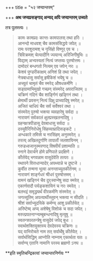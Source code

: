 +++
title = "५२ जप्यान्तरम्"

+++
**अथ जप्यप्रसङ्गाद् अन्यद् अपि जप्यान्तरम् उच्यते**

तत्र पुलस्त्यः ।

> कामः कामप्रदः कान्तः कामपालस् तथा हरिः ।  
> आनन्दो माधवश् चैव कामसंसिद्धये जपेत् ॥  
> रामः परशुरामश् च नृसिंहो विष्णुर् एव च ।  
> त्रिविक्रमश् चेत्यादीनि ज्पयान्य् अरिजिगीषुभिः ॥  
> विद्याम् अभ्यस्यतां नित्यं जप्तव्यः पुरुषोत्तमः ।  
> दामोदरं बन्धगतो नित्यम् एव जपेन् नरः ॥  
> केशवं पुण्डरीकाक्षम् अनिशं हि तथा जपेत् ।  
> नेत्रबाधासु सर्वासु हृषीकेशं भयेषु च ॥  
> अच्युतं चामृतं चैव स्मरेद् औषधकर्मणि ।  
> सङ्ग्रामाभिमुखो गच्छन् संस्मरेद् अपराजितम् ॥  
> चक्रिणं गदिनं चैव शार्ङ्गिणं खड्गिनं तथा ।  
> क्षेमार्थी प्रवसन् नित्यं दिक्षु प्राच्यादिषु स्मरेत् ॥  
> अजितं चाधिपं चैव सर्वं सर्वेश्वरं तथा ।  
> संस्मरेत् पुरुषो भक्त्या व्यवहारेषु सर्वदा ॥  
> नारायणं सर्वकालं क्षुतप्रस्खलनादिषु ।  
> ग्रहनक्षत्रपीडासु देवबाधासु सर्वदा ॥  
> दस्युवैरिनिरोधेषु सिंहव्याघ्रादिसङ्कटे ।  
> अन्धकारे तमिस्रे च नरसिंहम् अनुस्मरेत् ॥  
> तरत्य् अखिलदुर्गाणि तापार्तो जलशायिनम् ।  
> गरुडध्वजानुस्मरणाद् विषवीर्यं प्रशाम्यति ॥  
> स्नाने देवार्चने होमे प्रणिपाते प्रदक्षिणे ।  
> कीर्तयेद् भगवन्नाम वासुदेवेति तत्परः ॥  
> स्थापने वित्तधान्यादेर् अपथ्यान्ने च दुष्टजे ।  
> कुर्वीत तन्मना भूत्वा अनन्ताच्युतकीर्तनम् ॥  
> नारायणं शार्ङ्गधरं श्रीधरं पुरुषोत्तमम् ।  
> वामनं खड्गिनं चैव दुर्ःस्वप्नेषु सदा स्मरेत् ॥  
> एकार्णवादौ पर्यङ्कशायिनं च नरः स्मरेत् ।  
> बलभद्रं समृद्ध्यर्थं वीरकर्मणि संस्मरेत् ॥  
> जगत्सूतिम् अपत्यार्थीस्तुवन् भक्त्या न सीदति ।  
> श्रीशं सर्वाभ्युदयिके कर्मण्य् आशु प्रकीर्तयेत् ॥  
> अरिष्टेष्व् अप्य् अशेषेषु विशोकं च सदा जपेत् ।  
> मरुत्प्रपतनाग्न्यम्बुबन्धनादिषु मृत्युषु ॥  
> स्वतन्त्रपरतन्त्रेषु वासुदेवं जपेद् बुधः ।  
> स्वार्थशक्तियुक्तस्य देवदेवस्य चक्रिणः ॥  
> यद् वाभिरोचते नाम तत् सर्वार्थेषु कीर्तयेत् ।  
> सर्वार्थसिद्धिम् आप्नोति नाम्नाम् एकार्थता यतः ॥  
> सर्वाण्य् एतानि नामानि परस्य ब्रह्मणो ऽनघ ॥

**इति स्मृतिचन्द्रिकायां जप्यान्तरनिर्णयः **
